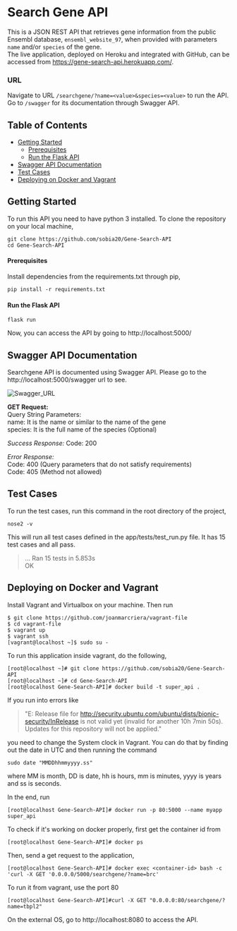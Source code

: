 # Search Gene API

This is a JSON REST API that retrieves gene information from the public Ensembl database, `ensembl_website_97`, when provided with parameters `name` and/or `species` of the gene.
<br>The live application, deployed on Heroku and integrated with GitHub, can be accessed from https://gene-search-api.herokuapp.com/.

### URL
Navigate to URL `/searchgene/?name=<value>&species=<value>` to run the API. Go to `/swagger` for its documentation through Swagger API.

## Table of Contents
* [Getting Started](#getting-started)
   * [Prerequisites](#prerequisites)
   * [Run the Flask API](#run-the-flask-api)
* [Swagger API Documentation](#swagger-api-documentation)
* [Test Cases](#test-cases)
* [Deploying on Docker and Vagrant](#deploying-on-docker-and-vagrant)

## Getting Started
To run this API you need to have python 3 installed.
To clone the repository on your local machine,
```
git clone https://github.com/sobia20/Gene-Search-API
cd Gene-Search-API
```

#### Prerequisites

Install dependencies from the requirements.txt through pip,
```
pip install -r requirements.txt
```

#### Run the Flask API
```
flask run
```
Now, you can access the API by going to http://localhost:5000/

## Swagger API Documentation
Searchgene API is documented using Swagger API. Please go to the http://localhost:5000/swagger url to see.

![Swagger_URL](https://i.imgur.com/zpydFm9.png)

**GET Request:**<br>
 Query String Parameters: <br>
 name: It is the name or similar to the name of the gene <br>
 species: It is the full name of the species (Optional)

*Success Response:*
Code: 200 <br>

*Error Response:*<br>
Code: 400 (Query parameters that do not satisfy requirements) <br>
Code: 405 (Method not allowed)

## Test Cases

To run the test cases, run this command in the root directory of the project,
```
nose2 -v
```
This will run all test cases defined in the app/tests/test_run.py file. It has 15 test cases and all pass. 
>...
>Ran 15 tests in 5.853s    <br>
>OK 

## Deploying on Docker and Vagrant

Install Vagrant and Virtualbox on your machine.
Then run
```
$ git clone https://github.com/joanmarcriera/vagrant-file 
$ cd vagrant-file
$ vagrant up
$ vagrant ssh
[vagrant@localhost ~]$ sudo su -
```
To run this application inside vagrant, do the following,
```
[root@localhost ~]# git clone https://github.com/sobia20/Gene-Search-API
[root@localhost ~]# cd Gene-Search-API
[root@localhost Gene-Search-API]# docker build -t super_api .
```
If you run into errors like
 >"E: Release file for http://security.ubuntu.com/ubuntu/dists/bionic-security/InRelease is not valid yet (invalid for another 10h 7min 50s). Updates for this repository will not be applied."
 
you need to change the System clock in Vagrant. You can do that by finding out the date in UTC and then running the command
```
sudo date "MMDDhhmmyyyy.ss"
```
where MM is month, DD is date, hh is hours, mm is minutes, yyyy is years and ss is seconds.

In the end, run
```
[root@localhost Gene-Search-API]# docker run -p 80:5000 --name myapp super_api
```
 To check if it's working on docker properly, first get the container id from 
```
[root@localhost Gene-Search-API]# docker ps
```
Then, send a get request to the application,
```
[root@localhost Gene-Search-API]# docker exec <container-id> bash -c 'curl -X GET '0.0.0.0/5000/searchgene/?name=brc'
```
To run it from vagrant, use the port 80
```
[root@localhost Gene-Search-API]#curl -X GET "0.0.0.0:80/searchgene/?name=tbpl2"
```
On the external OS, go to http://localhost:8080 to access the API. 


 
